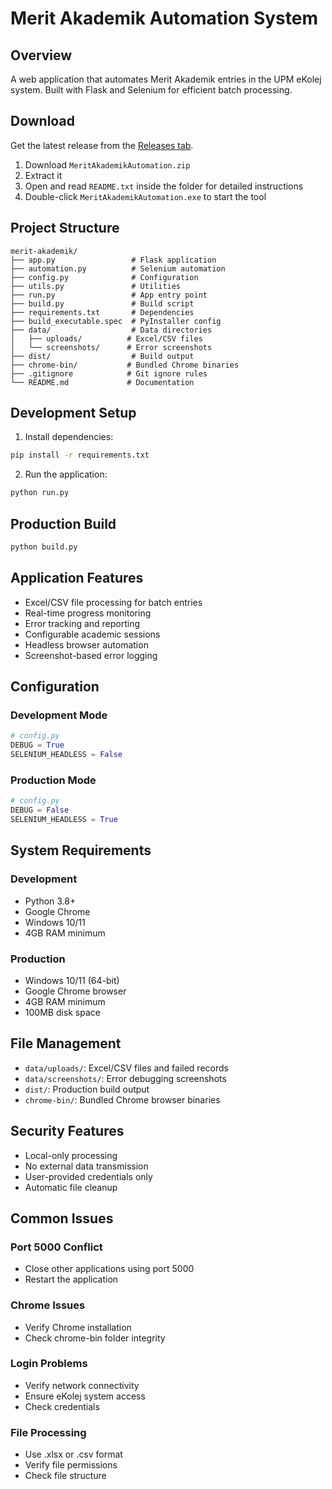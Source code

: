 # Merit Akademik Automation System

## Overview

A web application that automates Merit Akademik entries in the UPM eKolej system. Built with Flask and Selenium for efficient batch processing.

## Download

Get the latest release from the [Releases tab](https://github.com/Chance3009/merit-akademik-automation/releases).

1. Download `MeritAkademikAutomation.zip`
2. Extract it
3. Open and read `README.txt` inside the folder for detailed instructions
4. Double-click `MeritAkademikAutomation.exe` to start the tool

## Project Structure

```
merit-akademik/
├── app.py                 # Flask application
├── automation.py          # Selenium automation  
├── config.py              # Configuration
├── utils.py               # Utilities
├── run.py                 # App entry point
├── build.py               # Build script
├── requirements.txt       # Dependencies
├── build_executable.spec  # PyInstaller config
├── data/                  # Data directories
│   ├── uploads/          # Excel/CSV files
│   └── screenshots/      # Error screenshots
├── dist/                  # Build output
├── chrome-bin/           # Bundled Chrome binaries
├── .gitignore            # Git ignore rules
└── README.md             # Documentation
```

## Development Setup

1. Install dependencies:
```bash
pip install -r requirements.txt
```

2. Run the application:
```bash
python run.py
```

## Production Build

```bash
python build.py
```

## Application Features

- Excel/CSV file processing for batch entries
- Real-time progress monitoring
- Error tracking and reporting
- Configurable academic sessions
- Headless browser automation
- Screenshot-based error logging

## Configuration

### Development Mode
```python
# config.py
DEBUG = True
SELENIUM_HEADLESS = False
```

### Production Mode
```python
# config.py
DEBUG = False
SELENIUM_HEADLESS = True
```

## System Requirements

### Development
- Python 3.8+
- Google Chrome
- Windows 10/11
- 4GB RAM minimum

### Production
- Windows 10/11 (64-bit)
- Google Chrome browser
- 4GB RAM minimum
- 100MB disk space

## File Management

- `data/uploads/`: Excel/CSV files and failed records
- `data/screenshots/`: Error debugging screenshots
- `dist/`: Production build output
- `chrome-bin/`: Bundled Chrome browser binaries

## Security Features

- Local-only processing
- No external data transmission
- User-provided credentials only
- Automatic file cleanup

## Common Issues

### Port 5000 Conflict
- Close other applications using port 5000
- Restart the application

### Chrome Issues
- Verify Chrome installation
- Check chrome-bin folder integrity

### Login Problems
- Verify network connectivity
- Ensure eKolej system access
- Check credentials

### File Processing
- Use .xlsx or .csv format
- Verify file permissions
- Check file structure  